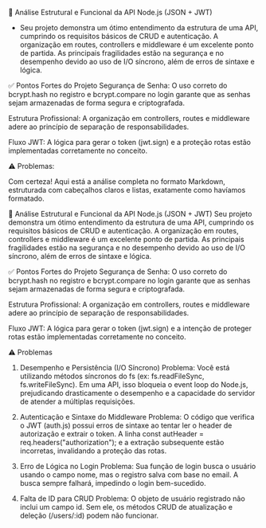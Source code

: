 🎯 Análise Estrutural e Funcional da API Node.js (JSON + JWT)

- Seu projeto demonstra um ótimo entendimento da estrutura de uma API, cumprindo os requisitos básicos de CRUD e autenticação. A organização em routes, controllers e middleware é um excelente ponto de partida. As principais fragilidades estão na segurança e no desempenho devido ao uso de I/O síncrono, além de erros de sintaxe e lógica.


✅ Pontos Fortes do Projeto
Segurança de Senha: O uso correto do bcrypt.hash no registro e bcrypt.compare no login garante que as senhas sejam armazenadas de forma segura e criptografada.

Estrutura Profissional: A organização em controllers, routes e middleware adere ao princípio de separação de responsabilidades.

Fluxo JWT: A lógica para gerar o token (jwt.sign) e a proteção rotas estão implementadas corretamente no conceito.

⚠️ Problemas:

Com certeza! Aqui está a análise completa no formato Markdown, estruturada com cabeçalhos claros e listas, exatamente como havíamos formatado.

🎯 Análise Estrutural e Funcional da API Node.js (JSON + JWT)
Seu projeto demonstra um ótimo entendimento da estrutura de uma API, cumprindo os requisitos básicos de CRUD e autenticação. A organização em routes, controllers e middleware é um excelente ponto de partida. As principais fragilidades estão na segurança e no desempenho devido ao uso de I/O síncrono, além de erros de sintaxe e lógica.

✅ Pontos Fortes do Projeto
Segurança de Senha: O uso correto do bcrypt.hash no registro e bcrypt.compare no login garante que as senhas sejam armazenadas de forma segura e criptografada.

Estrutura Profissional: A organização em controllers, routes e middleware adere ao princípio de separação de responsabilidades.

Fluxo JWT: A lógica para gerar o token (jwt.sign) e a intenção de proteger rotas estão implementadas corretamente no conceito.

⚠️ Problemas 

1. Desempenho e Persistência (I/O Síncrono)
Problema: Você está utilizando métodos síncronos do fs (ex: fs.readFileSync, fs.writeFileSync). Em uma API, isso bloqueia o event loop do Node.js, prejudicando drasticamente o desempenho e a capacidade do servidor de atender a múltiplas requisições.

2. Autenticação e Sintaxe do Middleware
Problema: O código que verifica o JWT (auth.js) possui erros de sintaxe ao tentar ler o header de autorização e extrair o token. A linha const autHeader = req.headers("authorization"); e a extração subsequente estão incorretas, invalidando a proteção das rotas.

3. Erro de Lógica no Login
Problema: Sua função de login busca o usuário usando o campo nome, mas o registro salva com base no email. A busca sempre falhará, impedindo o login bem-sucedido.

4. Falta de ID para CRUD
Problema: O objeto de usuário registrado não inclui um campo id. Sem ele, os métodos CRUD de atualização e deleção (/users/:id) podem não funcionar.
